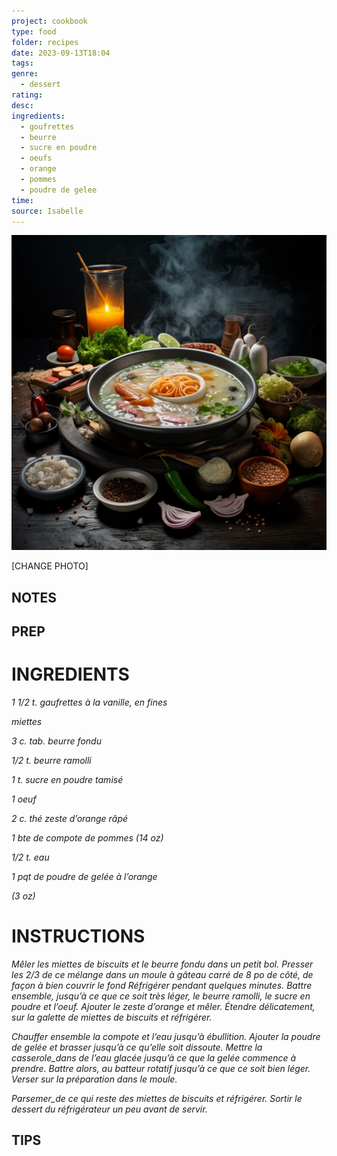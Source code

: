 ```yaml
---
project: cookbook
type: food
folder: recipes
date: 2023-09-13T18:04
tags: 
genre:
  - dessert
rating: 
desc: 
ingredients:
  - goufrettes
  - beurre
  - sucre en poudre
  - oeufs
  - orange
  - pommes
  - poudre de gelee
time: 
source: Isabelle
---
```


![IMAGE](_default.png)


[CHANGE PHOTO]


## NOTES




## PREP


# INGREDIENTS

_1 1/2 t. gaufrettes à la vanille, en fines_

_miettes_

_3 c. tab. beurre fondu_

_1/2 t. beurre ramolli_

_1 t. sucre en poudre tamisé_

_1 oeuf_

_2 c. thé zeste d’orange râpé_

_1 bte de compote de pommes (14 oz)_

_1/2 t. eau_

_1 pqt de poudre de gelée à l’orange_

_(3 oz)_



# INSTRUCTIONS

_Mêler les miettes de biscuits et le beurre_
_fondu dans un petit bol. Presser les 2/3 de_
_ce mélange dans un moule à gâteau carré de_
_8 po de côté, de façon à bien couvrir le fond_
_Réfrigérer pendant quelques minutes. Battre_
_ensemble, jusqu’à ce que ce soit très léger,_
_le beurre ramolli, le sucre en poudre et l’oeuf._
_Ajouter le zeste d’orange et mêler. Étendre_
_délicatement, sur la galette de miettes de_
_biscuits et réfrigérer._

_Chauffer ensemble la compote et l’eau jusqu’à_
_ébullition. Ajouter la poudre de gelée et brasser_
_jusqu’à ce qu’elle soit dissoute. Mettre la_
_casserole_dans de l’eau glacée jusqu’à ce que_
_la gelée commence à prendre. Battre alors,_
_au batteur rotatif jusqu’à ce que ce soit bien_
_léger. Verser sur la préparation dans le moule._

_Parsemer_de ce qui reste des miettes de biscuits_
_et réfrigérer. Sortir le dessert du réfrigérateur_
_un peu avant de servir._




## TIPS



